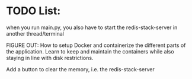 # TODO List:


when you run main.py, you also have to start the redis-stack-server in another thread/terminal

FIGURE OUT: How to setup Docker and containerize the different parts of the application. Learn to keep and maintain the containers
while also staying in line with disk restrictions.

Add a button to clear the memory, i.e. the redis-stack-server